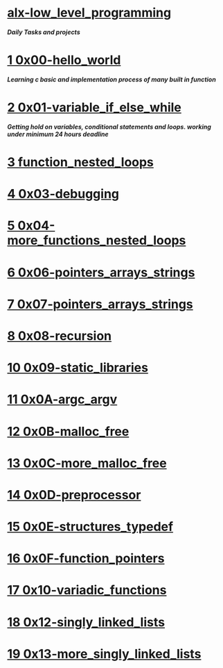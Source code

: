 # [alx-low_level_programming](https://github.com/Mcnores-Samuel/alx-low_level_programming)

***Daily Tasks and projects***

# [1 0x00-hello_world](https://github.com/Mcnores-Samuel/alx-low_level_programming/tree/main/0x00-hello_world)
***Learning c basic and implementation process of many built in function***

# [2 0x01-variable_if_else_while](https://github.com/Mcnores-Samuel/alx-low_level_programming/tree/main/0x01-variables_if_else_while)

***Getting hold on variables, conditional statements and loops. working under minimum 24 hours deadline***

# [3 function_nested_loops](https://github.com/Mcnores-Samuel/alx-low_level_programming/tree/main/0x02-functions_nested_loops)

# [4 0x03-debugging](https://github.com/Mcnores-Samuel/alx-low_level_programming/tree/main/0x03-debugging)

# [5 0x04-more_functions_nested_loops](https://github.com/Mcnores-Samuel/alx-low_level_programming/tree/main/0x04-more_functions_nested_loops)

# [6 0x06-pointers_arrays_strings](https://github.com/Mcnores-Samuel/alx-low_level_programming/tree/main/0x06-pointers_arrays_strings)

# [7 0x07-pointers_arrays_strings](https://github.com/Mcnores-Samuel/alx-low_level_programming/tree/main/0x07-pointers_arrays_strings)

# [8 0x08-recursion](https://github.com/Mcnores-Samuel/alx-low_level_programming/tree/main/0x08-recursion)
# [10 0x09-static_libraries](https://github.com/Mcnores-Samuel/alx-low_level_programming/tree/main/0x09-static_libraries)
# [11 0x0A-argc_argv](https://github.com/Mcnores-Samuel/alx-low_level_programming/tree/main/0x0A-argc_argv)
# [12 0x0B-malloc_free](https://github.com/Mcnores-Samuel/alx-low_level_programming/tree/main/0x0B-malloc_free)
# [13 0x0C-more_malloc_free](https://github.com/Mcnores-Samuel/alx-low_level_programming/tree/main/0x0C-more_malloc_free)
# [14 0x0D-preprocessor](https://github.com/Mcnores-Samuel/alx-low_level_programming/tree/main/0x0D-preprocessor)
# [15 0x0E-structures_typedef](https://github.com/Mcnores-Samuel/alx-low_level_programming/tree/main/0x0E-structures_typedef)
# [16 0x0F-function_pointers](https://github.com/Mcnores-Samuel/alx-low_level_programming/tree/main/0x0F-function_pointers)
# [17 0x10-variadic_functions](https://github.com/Mcnores-Samuel/alx-low_level_programming/tree/main/0x10-variadic_functions)
# [18 0x12-singly_linked_lists](https://github.com/Mcnores-Samuel/alx-low_level_programming/tree/main/0x12-singly_linked_lists)
# [19 0x13-more_singly_linked_lists]()
